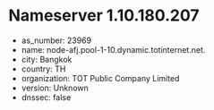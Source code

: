 # Nameserver 1.10.180.207

* as_number: 23969
* name: node-afj.pool-1-10.dynamic.totinternet.net.
* city: Bangkok
* country: TH
* organization: TOT Public Company Limited
* version: Unknown
* dnssec: false

